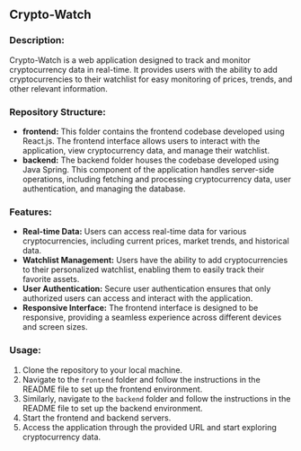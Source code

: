## Crypto-Watch

### Description:
Crypto-Watch is a web application designed to track and monitor cryptocurrency data in real-time. It provides users with the ability to add cryptocurrencies to their watchlist for easy monitoring of prices, trends, and other relevant information.

### Repository Structure:
- **frontend:** This folder contains the frontend codebase developed using React.js. The frontend interface allows users to interact with the application, view cryptocurrency data, and manage their watchlist.
- **backend:** The backend folder houses the codebase developed using Java Spring. This component of the application handles server-side operations, including fetching and processing cryptocurrency data, user authentication, and managing the database.

### Features:
- **Real-time Data:** Users can access real-time data for various cryptocurrencies, including current prices, market trends, and historical data.
- **Watchlist Management:** Users have the ability to add cryptocurrencies to their personalized watchlist, enabling them to easily track their favorite assets.
- **User Authentication:** Secure user authentication ensures that only authorized users can access and interact with the application.
- **Responsive Interface:** The frontend interface is designed to be responsive, providing a seamless experience across different devices and screen sizes.

### Usage:
1. Clone the repository to your local machine.
2. Navigate to the `frontend` folder and follow the instructions in the README file to set up the frontend environment.
3. Similarly, navigate to the `backend` folder and follow the instructions in the README file to set up the backend environment.
4. Start the frontend and backend servers.
5. Access the application through the provided URL and start exploring cryptocurrency data.

